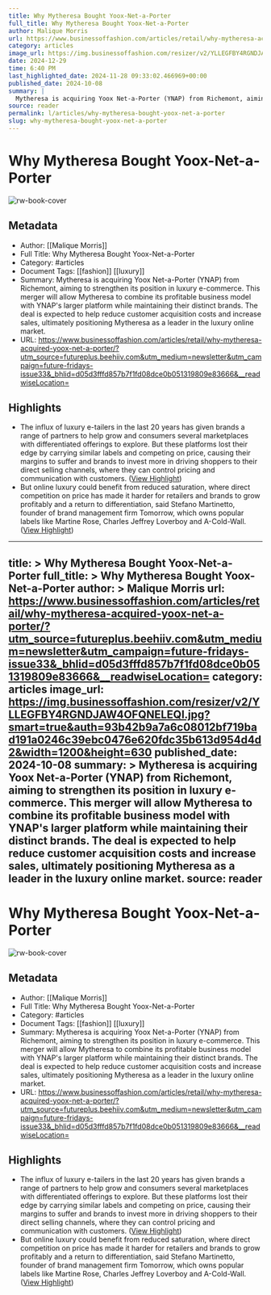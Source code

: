 ```yaml
---
title: Why Mytheresa Bought Yoox-Net-a-Porter
full_title: Why Mytheresa Bought Yoox-Net-a-Porter
author: Malique Morris
url: https://www.businessoffashion.com/articles/retail/why-mytheresa-acquired-yoox-net-a-porter/?utm_source=futureplus.beehiiv.com&utm_medium=newsletter&utm_campaign=future-fridays-issue33&_bhlid=d05d3fffd857b7f1fd08dce0b051319809e83666&__readwiseLocation=
category: articles
image_url: https://img.businessoffashion.com/resizer/v2/YLLEGFBY4RGNDJAW4OFQNELEQI.jpg?smart=true&auth=93b42b9a7a6c08012bf719bad191a0246c39ebc0476e620fdc35b613d954d4d2&width=1200&height=630
date: 2024-12-29
time: 6:40 PM
last_highlighted_date: 2024-11-28 09:33:02.466969+00:00
published_date: 2024-10-08
summary: |
  Mytheresa is acquiring Yoox Net-a-Porter (YNAP) from Richemont, aiming to strengthen its position in luxury e-commerce. This merger will allow Mytheresa to combine its profitable business model with YNAP's larger platform while maintaining their distinct brands. The deal is expected to help reduce customer acquisition costs and increase sales, ultimately positioning Mytheresa as a leader in the luxury online market.
source: reader
permalink: l/articles/why-mytheresa-bought-yoox-net-a-porter
slug: why-mytheresa-bought-yoox-net-a-porter
---
```

# Why Mytheresa Bought Yoox-Net-a-Porter

![rw-book-cover](https://img.businessoffashion.com/resizer/v2/YLLEGFBY4RGNDJAW4OFQNELEQI.jpg?smart=true&auth=93b42b9a7a6c08012bf719bad191a0246c39ebc0476e620fdc35b613d954d4d2&width=1200&height=630)

## Metadata
- Author: [[Malique Morris]]
- Full Title: Why Mytheresa Bought Yoox-Net-a-Porter
- Category: #articles
- Document Tags: [[fashion]] [[luxury]] 
- Summary: Mytheresa is acquiring Yoox Net-a-Porter (YNAP) from Richemont, aiming to strengthen its position in luxury e-commerce. This merger will allow Mytheresa to combine its profitable business model with YNAP's larger platform while maintaining their distinct brands. The deal is expected to help reduce customer acquisition costs and increase sales, ultimately positioning Mytheresa as a leader in the luxury online market.
- URL: https://www.businessoffashion.com/articles/retail/why-mytheresa-acquired-yoox-net-a-porter/?utm_source=futureplus.beehiiv.com&utm_medium=newsletter&utm_campaign=future-fridays-issue33&_bhlid=d05d3fffd857b7f1fd08dce0b051319809e83666&__readwiseLocation=

## Highlights
- The influx of luxury e-tailers in the last 20 years has given brands a range of partners to help grow and consumers several marketplaces with differentiated offerings to explore. But these platforms lost their edge by carrying similar labels and competing on price, causing their margins to suffer and brands to invest more in driving shoppers to their direct selling channels, where they can control pricing and communication with customers. ([View Highlight](https://read.readwise.io/read/01jds1vey0qtdre9nt396yctdk))
- But online luxury could benefit from reduced saturation, where direct competition on price has made it harder for retailers and brands to grow profitably and a return to differentiation, said Stefano Martinetto, founder of brand management firm Tomorrow, which owns popular labels like Martine Rose, Charles Jeffrey Loverboy and A-Cold-Wall. ([View Highlight](https://read.readwise.io/read/01jds1vs2r4b39cgy2jpwt23gb))


---
title: >
  Why Mytheresa Bought Yoox-Net-a-Porter
full_title: >
  Why Mytheresa Bought Yoox-Net-a-Porter
author: >
  Malique Morris
url: https://www.businessoffashion.com/articles/retail/why-mytheresa-acquired-yoox-net-a-porter/?utm_source=futureplus.beehiiv.com&utm_medium=newsletter&utm_campaign=future-fridays-issue33&_bhlid=d05d3fffd857b7f1fd08dce0b051319809e83666&__readwiseLocation=
category: articles
image_url: https://img.businessoffashion.com/resizer/v2/YLLEGFBY4RGNDJAW4OFQNELEQI.jpg?smart=true&auth=93b42b9a7a6c08012bf719bad191a0246c39ebc0476e620fdc35b613d954d4d2&width=1200&height=630
published_date: 2024-10-08
summary: >
  Mytheresa is acquiring Yoox Net-a-Porter (YNAP) from Richemont, aiming to strengthen its position in luxury e-commerce. This merger will allow Mytheresa to combine its profitable business model with YNAP's larger platform while maintaining their distinct brands. The deal is expected to help reduce customer acquisition costs and increase sales, ultimately positioning Mytheresa as a leader in the luxury online market.
source: reader
---
# Why Mytheresa Bought Yoox-Net-a-Porter

![rw-book-cover](https://img.businessoffashion.com/resizer/v2/YLLEGFBY4RGNDJAW4OFQNELEQI.jpg?smart=true&auth=93b42b9a7a6c08012bf719bad191a0246c39ebc0476e620fdc35b613d954d4d2&width=1200&height=630)

## Metadata
- Author: [[Malique Morris]]
- Full Title: Why Mytheresa Bought Yoox-Net-a-Porter
- Category: #articles
- Document Tags: [[fashion]] [[luxury]] 
- Summary: Mytheresa is acquiring Yoox Net-a-Porter (YNAP) from Richemont, aiming to strengthen its position in luxury e-commerce. This merger will allow Mytheresa to combine its profitable business model with YNAP's larger platform while maintaining their distinct brands. The deal is expected to help reduce customer acquisition costs and increase sales, ultimately positioning Mytheresa as a leader in the luxury online market.
- URL: https://www.businessoffashion.com/articles/retail/why-mytheresa-acquired-yoox-net-a-porter/?utm_source=futureplus.beehiiv.com&utm_medium=newsletter&utm_campaign=future-fridays-issue33&_bhlid=d05d3fffd857b7f1fd08dce0b051319809e83666&__readwiseLocation=

## Highlights
- The influx of luxury e-tailers in the last 20 years has given brands a range of partners to help grow and consumers several marketplaces with differentiated offerings to explore. But these platforms lost their edge by carrying similar labels and competing on price, causing their margins to suffer and brands to invest more in driving shoppers to their direct selling channels, where they can control pricing and communication with customers. ([View Highlight](https://read.readwise.io/read/01jds1vey0qtdre9nt396yctdk))
- But online luxury could benefit from reduced saturation, where direct competition on price has made it harder for retailers and brands to grow profitably and a return to differentiation, said Stefano Martinetto, founder of brand management firm Tomorrow, which owns popular labels like Martine Rose, Charles Jeffrey Loverboy and A-Cold-Wall. ([View Highlight](https://read.readwise.io/read/01jds1vs2r4b39cgy2jpwt23gb))


